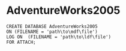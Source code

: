 # AdventureWorks2005

```
CREATE DATABASE AdventureWorks2005
ON (FILENAME = 'path\to\mdf\file')
LOG ON  (FILENAME = 'path\to\ldf\file')
FOR ATTACH;
```
